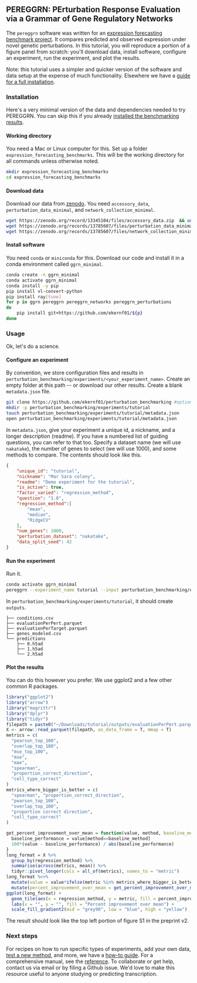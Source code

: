 ## PEREGGRN: PErturbation Response Evaluation via a Grammar of Gene Regulatory Networks

The `pereggrn` software was written for an [expression forecasting benchmark project](https://github.com/ekernf01/perturbation_benchmarking). It compares predicted and observed expression under novel genetic perturbations. In this tutorial, you will reproduce a portion of a figure panel from scratch: you'll download data, install software, configure an experiment, run the experiment, and plot the results. 

Note: this tutorial uses a simpler and quicker version of the software and data setup at the expense of much functionality. Elsewhere we have a [guide for a full installation](https://github.com/ekernf01/perturbation_benchmarking/blob/main/environment/install.md).

### Installation

Here's a very minimal version of the data and dependencies needed to try PEREGGRN. You can skip this if you already [installed the benchmarking results](https://github.com/ekernf01/perturbation_benchmarking/blob/main/environment/install.md).

#### Working directory

You need a Mac or Linux computer for this. Set up a folder `expression_forecasting_benchmarks`. This will be the working directory for all commands unless otherwise noted. 

```sh
mkdir expression_forecasting_benchmarks
cd expression_forecasting_benchmarks
```

#### Download data

Download our data from [zenodo](https://doi.org/10.5281/zenodo.8071808). You need `accessory_data`, `perturbation_data_minimal`, and `network_collection_minimal`. 

```sh
wget https://zenodo.org/record/13345104/files/accessory_data.zip  && unzip accessory_data.zip 
wget https://zenodo.org/records/13785607/files/perturbation_data_minimal.zip && unzip perturbation_data_minimal.zip 
wget https://zenodo.org/records/13785607/files/network_collection_minimal.zip && unzip network_collection_minimal.zip
```

#### Install software

You need `conda` or `miniconda` for this. Download our code and install it in a conda environment called `ggrn_minimal`. 

```sh
conda create -n ggrn_minimal
conda activate ggrn_minimal
conda install -y pip
pip install vl-convert-python
pip install ray[tune]
for p in ggrn pereggrn pereggrn_networks pereggrn_perturbations 
do
    pip install git+https://github.com/ekernf01/${p}
done
```

### Usage

Ok, let's do a science. 

#### Configure an experiment

By convention, we store configuration files and results in `perturbation_benchmarking/experiments/<your_experiment_name>`. Create an empty folder at this path -- or download our other results. Create a blank `metadata.json` file.

```sh
git clone https://github.com/ekernf01/perturbation_benchmarking #optional
mkdir -p perturbation_benchmarking/experiments/tutorial
touch perturbation_benchmarking/experiments/tutorial/metadata.json
open perturbation_benchmarking/experiments/tutorial/metadata.json
```

In `metadata.json`, give your experiment a unique id, a nickname, and a longer description (readme). If you have a numbered list of guiding questions, you can refer to that too. Specify a dataset name (we will use `nakatake`), the number of genes to select (we will use 1000), and some methods to compare. The contents should look like this. 

```json
{
    "unique_id": "tutorial",
    "nickname": "Mar Sara colony",
    "readme": "Demo experiment for the tutorial",
    "is_active": true,
    "factor_varied": "regression_method",
    "question": "1.0",
    "regression_method":[
        "mean",
        "median",
        "RidgeCV"
    ],
    "num_genes": 1000,
    "perturbation_dataset": "nakatake",
    "data_split_seed": 42
}
```

#### Run the experiment

Run it. 

```bash
conda activate ggrn_minimal
pereggrn --experiment_name tutorial --input perturbation_benchmarking/experiments --output perturbation_benchmarking/experiments --amount_to_do missing_models --networks network_collection_minimal/networks --data perturbation_data_minimal/perturbations
```

In `perturbation_benchmarking/experiments/tutorial`, it should create `outputs`. 

```
├── conditions.csv
├── evaluationPerPert.parquet
├── evaluationPerTarget.parquet
├── genes_modeled.csv
└── predictions
    ├── 0.h5ad
    ├── 1.h5ad
    └── 2.h5ad
```

#### Plot the results

You can do this however you prefer. We use ggplot2 and a few other common R packages.

```R
library("ggplot2")
library("arrow")
library("magrittr")
library("dplyr")
library("tidyr")
filepath = paste0("~/Downloads/tutorial/outputs/evaluationPerPert.parquet")
X <- arrow::read_parquet(filepath, as_data_frame = T, mmap = T)
metrics = c(   
  "pearson_top_100", 
  "overlap_top_100",                 
  "mse_top_100", 
  "mse", 
  "mae", 
  "spearman", 
  "proportion_correct_direction", 
  "cell_type_correct"
)
metrics_where_bigger_is_better = c(
  "spearman", "proportion_correct_direction",                 
  "pearson_top_100", 
  "overlap_top_100",                 
  "proportion correct direction",
  "cell_type_correct"
) 

get_percent_improvement_over_mean = function(value, method, baseline_method = "mean"){
  baseline_performance = value[method==baseline_method]
  100*(value - baseline_performance) / abs(baseline_performance)
}
long_format = X %>% 
  group_by(regression_method) %>%
  summarise(across(metrics, mean)) %>%
  tidyr::pivot_longer(cols = all_of(metrics), names_to = "metric")
long_format %<>%
  mutate(value = value*ifelse(metric %in% metrics_where_bigger_is_better, 1, -1)) %>%
  mutate(percent_improvement_over_mean = get_percent_improvement_over_mean(value, regression_method))
ggplot(long_format) +
  geom_tile(aes(x = regression_method, y = metric, fill = percent_improvement_over_mean)) + 
  labs(x = "", y = "", fill = "Percent improvement over mean") +
  scale_fill_gradient2(mid = "grey90", low = "blue", high = "yellow") 
```

The result should look like the top left portion of figure S1 in the preprint v2.

### Next steps

For recipes on how to run specific types of experiments, add your own data, [test a new method](https://github.com/ekernf01/pereggrn/blob/main/docs/how_to.md#how-to-evaluate-a-new-method), and more, we have a [how-to guide](https://github.com/ekernf01/pereggrn/blob/main/docs/how_to.md). For a comprehensive manual, see the [reference](https://github.com/ekernf01/pereggrn/blob/main/docs/reference.md). To collaborate or get help, contact us via email or by filing a Github issue. We'd love to make this resource useful to anyone studying or predicting transcription.
